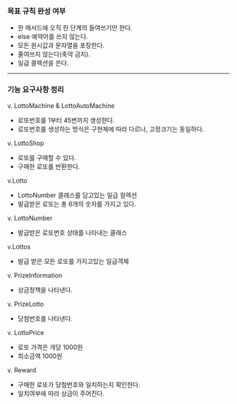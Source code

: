 ### 목표 규칙 완성 여부 
 - 한 메서드에 오직 한 단계의 들여쓰기만 한다.
 - else 예약어를 쓰지 않는다.
 - 모든 원시값과 문자열을 포장한다.
 - 줄여쓰지 않는다(축약 금지).
 - 일급 콜렉션을 쓴다.
 
 ---
 ### 기능 요구사항 정리
 v. LottoMachine & LottoAutoMachine
 - 로또번호를 1부터 45번까지 생성한다. 
 - 로또번호를 생성하는 방식은 구현체에 따라 다르나, 고정크기는 동일하다.

 v. LottoShop
 - 로또를 구매할 수 있다. 
 - 구매한 로또를 반환한다.
 
 v.Lotto
 - LottoNumber 클래스를 담고있는 일급 컬렉션 
 - 발급받은 로또는 총 6개의 숫자를 가지고 있다. 
 
 v. LottoNumber
 - 발급받은 로또번호 상태를 나타내는 클래스 
 
 v.Lottos
 - 발급 받은 모든 로또를 가지고있는 일급객체 
 
 v. PrizeInformation
 - 상금정책을 나타낸다.
 
 v. PrizeLotto
 - 당첨번호를 나타낸다.
 
 v. LottoPrice
 - 로또 가격은 개당 1000원
 - 최소금액 1000원
 
 v. Reward
 - 구매한 로또가 당첨번호와 일치하는지 확인한다. 
 - 일치여부에 따라 상금이 주어진다. 
 
